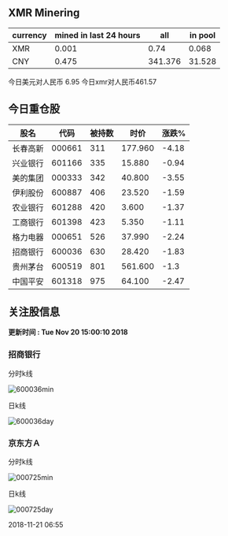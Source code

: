 ## XMR Minering

|currency|mined in last 24 hours|all|in pool|
|---|---|---|---|
|XMR|0.001|0.74|0.068|
|CNY|0.475|341.376|31.528|

今日美元对人民币 6.95	今日xmr对人民币461.57


## 今日重仓股 

|股名|代码|被持数|时价|涨跌%|
|---|---|---|---|---|
|长春高新|000661|311|177.960|-4.18|
|兴业银行|601166|335|15.880|-0.94|
|美的集团|000333|342|40.800|-3.55|
|伊利股份|600887|406|23.520|-1.59|
|农业银行|601288|420|3.600|-1.37|
|工商银行|601398|423|5.350|-1.11|
|格力电器|000651|526|37.990|-2.24|
|招商银行|600036|630|28.420|-1.83|
|贵州茅台|600519|801|561.600|-1.3|
|中国平安|601318|975|64.100|-2.47|

## 关注股信息
**更新时间 : Tue Nov 20 15:00:10 2018**
### 招商银行 
分时k线

![600036min](http://image.sinajs.cn/newchart/min/n/sh600036.gif)

日k线

![600036day](http://image.sinajs.cn/newchart/daily/n/sh600036.gif)

### 京东方Ａ 
分时k线

![000725min](http://image.sinajs.cn/newchart/min/n/sz000725.gif)

日k线

![000725day](http://image.sinajs.cn/newchart/daily/n/sz000725.gif)

2018-11-21 06:55